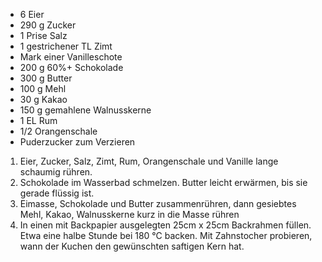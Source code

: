 * 6 Eier
* 290 g Zucker
* 1 Prise Salz
* 1 gestrichener TL Zimt
* Mark einer Vanilleschote
* 200 g 60%+ Schokolade 
* 300 g Butter
* 100 g Mehl 
* 30 g Kakao
* 150 g gemahlene Walnusskerne
* 1 EL Rum
* 1/2 Orangenschale
* Puderzucker zum Verzieren
    
1. Eier, Zucker, Salz, Zimt, Rum, Orangenschale und Vanille lange schaumig rühren.
2. Schokolade im Wasserbad schmelzen. Butter leicht erwärmen, bis sie gerade flüssig ist.
3. Eimasse, Schokolade und Butter zusammenrühren, dann gesiebtes Mehl, Kakao, Walnusskerne kurz in die Masse rühren
4. In einen mit Backpapier ausgelegten 25cm x 25cm Backrahmen füllen. Etwa eine halbe Stunde bei 180 °C backen. Mit Zahnstocher probieren, wann der Kuchen den gewünschten saftigen Kern hat. 

